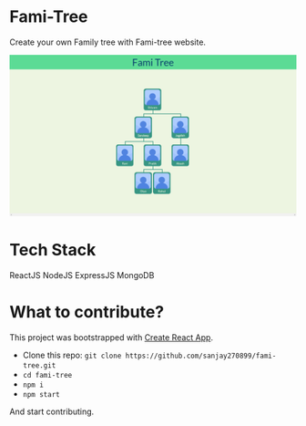# Fami-Tree

Create your own Family tree with Fami-tree website.

![Preview of Fami-Tree](img/preview.png)

# Tech Stack

ReactJS
NodeJS
ExpressJS
MongoDB

# What to contribute?

This project was bootstrapped with [Create React App](https://github.com/facebook/create-react-app).

- Clone this repo: `git clone https://github.com/sanjay270899/fami-tree.git`
- `cd fami-tree`
- `npm i`
- `npm start`

And start contributing.
